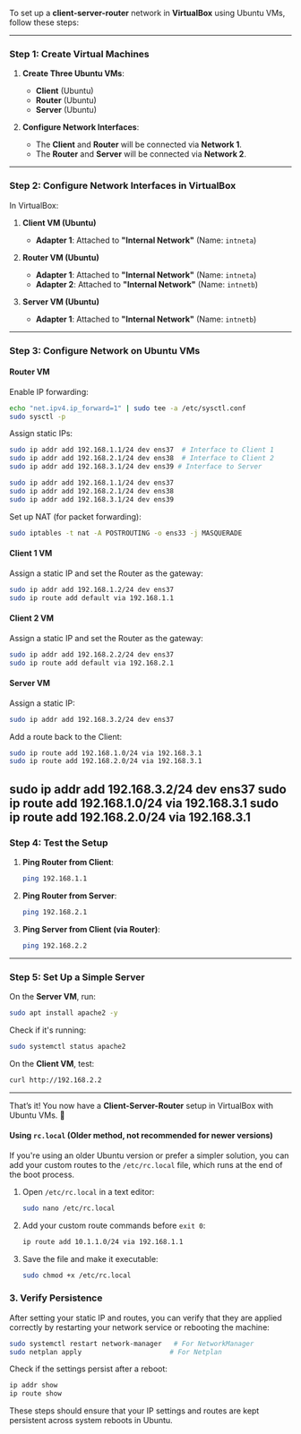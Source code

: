To set up a **client-server-router** network in **VirtualBox** using Ubuntu VMs, follow these steps:

---

### **Step 1: Create Virtual Machines**
1. **Create Three Ubuntu VMs**:
   - **Client** (Ubuntu)
   - **Router** (Ubuntu)
   - **Server** (Ubuntu)

2. **Configure Network Interfaces**:
   - The **Client** and **Router** will be connected via **Network 1**.
   - The **Router** and **Server** will be connected via **Network 2**.

---

### **Step 2: Configure Network Interfaces in VirtualBox**
In VirtualBox:
1. **Client VM (Ubuntu)**
   - **Adapter 1**: Attached to **"Internal Network"** (Name: `intneta`)
   
2. **Router VM (Ubuntu)**
   - **Adapter 1**: Attached to **"Internal Network"** (Name: `intneta`)
   - **Adapter 2**: Attached to **"Internal Network"** (Name: `intnetb`)

3. **Server VM (Ubuntu)**
   - **Adapter 1**: Attached to **"Internal Network"** (Name: `intnetb`)

---

### **Step 3: Configure Network on Ubuntu VMs**
#### **Router VM**
Enable IP forwarding:
```bash
echo "net.ipv4.ip_forward=1" | sudo tee -a /etc/sysctl.conf
sudo sysctl -p
```

Assign static IPs:
```bash
sudo ip addr add 192.168.1.1/24 dev ens37  # Interface to Client 1
sudo ip addr add 192.168.2.1/24 dev ens38  # Interface to Client 2
sudo ip addr add 192.168.3.1/24 dev ens39 # Interface to Server

sudo ip addr add 192.168.1.1/24 dev ens37 
sudo ip addr add 192.168.2.1/24 dev ens38 
sudo ip addr add 192.168.3.1/24 dev ens39
```

Set up NAT (for packet forwarding):
```bash
sudo iptables -t nat -A POSTROUTING -o ens33 -j MASQUERADE
```

#### **Client 1 VM**
Assign a static IP and set the Router as the gateway:
```bash
sudo ip addr add 192.168.1.2/24 dev ens37
sudo ip route add default via 192.168.1.1
```

#### **Client 2 VM**
Assign a static IP and set the Router as the gateway:
```bash
sudo ip addr add 192.168.2.2/24 dev ens37
sudo ip route add default via 192.168.2.1
```

#### **Server VM**
Assign a static IP:
```bash
sudo ip addr add 192.168.3.2/24 dev ens37
```

Add a route back to the Client:
```bash
sudo ip route add 192.168.1.0/24 via 192.168.3.1
sudo ip route add 192.168.2.0/24 via 192.168.3.1
```

sudo ip addr add 192.168.3.2/24 dev ens37
sudo ip route add 192.168.1.0/24 via 192.168.3.1
sudo ip route add 192.168.2.0/24 via 192.168.3.1
---

### **Step 4: Test the Setup**
1. **Ping Router from Client**:
   ```bash
   ping 192.168.1.1
   ```
2. **Ping Router from Server**:
   ```bash
   ping 192.168.2.1
   ```
3. **Ping Server from Client (via Router)**:
   ```bash
   ping 192.168.2.2
   ```

---

### **Step 5: Set Up a Simple Server**
On the **Server VM**, run:
```bash
sudo apt install apache2 -y
```
Check if it's running:
```bash
sudo systemctl status apache2
```
On the **Client VM**, test:
```bash
curl http://192.168.2.2
```

---

That’s it! You now have a **Client-Server-Router** setup in VirtualBox with Ubuntu VMs. 🚀




#### Using `rc.local` (Older method, not recommended for newer versions)
If you're using an older Ubuntu version or prefer a simpler solution, you can add your custom routes to the `/etc/rc.local` file, which runs at the end of the boot process.

1. Open `/etc/rc.local` in a text editor:

   ```bash
   sudo nano /etc/rc.local
   ```

2. Add your custom route commands before `exit 0`:

   ```bash
   ip route add 10.1.1.0/24 via 192.168.1.1
   ```

3. Save the file and make it executable:

   ```bash
   sudo chmod +x /etc/rc.local
   ```

### 3. **Verify Persistence**
After setting your static IP and routes, you can verify that they are applied correctly by restarting your network service or rebooting the machine:

```bash
sudo systemctl restart network-manager   # For NetworkManager
sudo netplan apply                      # For Netplan
```

Check if the settings persist after a reboot:

```bash
ip addr show
ip route show
```

These steps should ensure that your IP settings and routes are kept persistent across system reboots in Ubuntu.